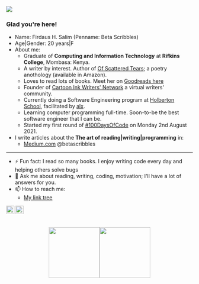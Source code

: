 <img src="https://github.com/betascribbles/betascribbles/blob/main/ban.png" />

### Glad you're here!
* Name: Firdaus H. Salim (Penname: Beta Scribbles)
* Age|Gender: 20 years|F
* About me: 
  - Graduate of **Computing and Information Technology** at **Rifkins College**, Mombasa: Kenya.
  - A writer by interest. Author of [Of Scattered Tears](https://www.amazon.com/Scattered-Tears-Heartbreak-Heals/dp/B092P9NQTP); a poetry anothology (available in Amazon).
  - Loves to read lots of books. Meet her on [Goodreads here](https://www.goodreads.com/author/show/21309619.Firdaus_H_Salim)
  - Founder of [Cartoon Ink Writers' Network](https://sites.google.com/view/cartoon-ink-writers-network/home) a virtual writers' community.
  - Currently doing a Software Engineering program at [Holberton School](https://www.holbertonschool.com/), facilitated by [alx](https://www.alxafrica.com/software/).
  - Learning computer programming full-time. Soon-to-be the best software engineer that I can be.
  - Started my first round of [#100DaysOfCode](https://github.com/betascribbles/100DaysOfCode) on Monday 2nd August 2021.
* I write articles about the **The art of reading|writing|programming** in: 
  * [Medium.com](https://betascribbles.medium.com/) @betascribbles
 
---
* ⚡ Fun fact: I read so many books. I enjoy writing code every day and helping others solve bugs
* 💬 Ask me about reading, writing, coding, motivation; I'll have a lot of answers for you.
* 📫 How to reach me:
  - [My link tree](https://linktr.ee/firdaus_h_salim)
  
[<img align="left" alt="codeSTACKr | Twitter" width="22px" src="https://cdn.jsdelivr.net/npm/simple-icons@v3/icons/twitter.svg" />][twitter]
[<img align="left" alt="codeSTACKr | LinkedIn" width="22px" src="https://cdn.jsdelivr.net/npm/simple-icons@v3/icons/linkedin.svg" />][linkedin]

## </br>

<div align="center">
<a href="https://github.com/betascribbles"><img height="137px" src="https://github-readme-stats.vercel.app/api?username=betascribbles&hide_title=true&hide_border=true&show_icons=true&include_all_commits=true&count_private=true&line_height=21&text_color=000&icon_color=000&bg_color=0,d600ff,bd00ff,001eff,00b8ff&theme=graywhite" /><!-- wi*quL3fcV --><img height="137px" src="https://github-readme-stats.vercel.app/api/top-langs/?username=betascribbles&hide=html&hide_title=true&hide_border=true&layout=compact&langs_count=8&exclude_repo=comp426,Redventures-Movie-Quotes&text_color=000&icon_color=fff&bg_color=0,00b8ff,00ff9f,00ff9f&theme=graywhite" /></a>
</div>

[twitter]: https://twitter.com/BetaScribbles
[linkedin]: https://www.linkedin.com/in/firdaus-hassan-73589118b/
